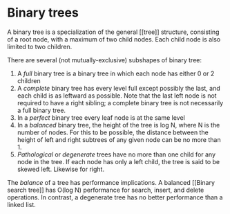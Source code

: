 # Binary trees
A binary  tree is a specialization of the general [[tree]] structure, consisting of a root node, with a maximum of two child nodes.  Each child node is also limited to two children.

There are several (not mutually-exclusive) subshapes of binary tree:
1. A *full* binary tree is a binary tree in which each node has either 0 or 2 children
2. A *complete*  binary tree has every level full except possibly the last, and each child is as leftward as possible.  Note that the last left node is not required to have a right sibling; a complete binary tree is not necessarily a full binary tree.
3. In a *perfect* binary tree every leaf node is at the same level
4. In a *balanced* binary tree, the height of the tree is log N, where N is the number of nodes.  For this to be possible, the distance between the height of left and right subtrees of any given node can be no more than 1. 
5. *Pathological* or *degenerate* trees have no more than one child for any node in the tree.  If each node has only a left child, the tree is said to be skewed left.  Likewise for right.

The *balance* of a tree has performance implications.  A balanced [[Binary search tree]] has O(log N) performance for search, insert, and delete operations.  In contrast, a degenerate tree has no better performance than a linked list.